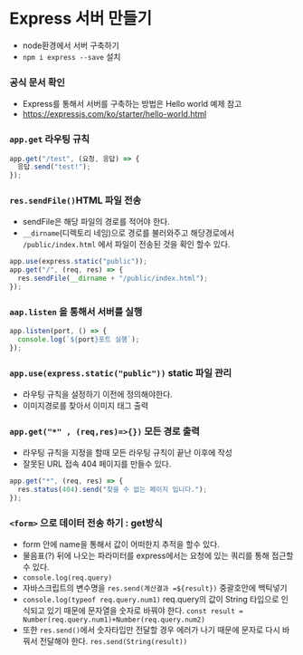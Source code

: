 # Express 서버 만들기

- node환경에서 서버 구축하기
- `npm i express --save` 설치

### 공식 문서 확인

- Express를 통해서 서버를 구축하는 방법은 Hello world 예제 참고
- https://expressjs.com/ko/starter/hello-world.html

### `app.get` 라우팅 규칙

```javascript
app.get("/test", (요청, 응답) => {
  응답.send("test!");
});
```

### `res.sendFile()`HTML 파일 전송

- sendFile은 해당 파일의 경로를 적어야 한다.
- `__dirname`(디렉토리 네임)으로 경로를 불러와주고 해당경로에서 `/public/index.html` 에서 파일이 전송된 것을 확인 할수 있다.

```javascript
app.use(express.static("public"));
app.get("/", (req, res) => {
  res.sendFile(__dirname + "/public/index.html");
});
```

### `aap.listen` 을 통해서 서버를 실행

```javascript
app.listen(port, () => {
  console.log(`${port}포트 실행`);
});
```

### `app.use(express.static("public"))` static 파일 관리

- 라우팅 규칙을 설정하기 이전에 정의해야한다.
- 이미지경로를 찾아서 이미지 태그 출력

### `app.get("*" , (req,res)=>{})` 모든 경로 출력

- 라우팅 규칙을 지정을 할때 모든 라우팅 규칙이 끝난 이후에 작성
- 잘못된 URL 접속 404 페이지를 만들수 있다.

```javascript
app.get("*", (req, res) => {
  res.status(404).send("찾을 수 없는 페이지 입니다.");
});
```

### `<form>` 으로 데이터 전송 하기 : get방식

- form 안에 name을 통해서 값이 어떠한지 추적을 할수 있다.
- 물음표(?) 뒤에 나오는 파라미터를 express에서는 요청에 있는 쿼리를 통해 접근할수 있다.
- `console.log(req.query)`
- 자바스크립트의 변수명을 `res.send(계산결과 =${result})` 중괄호안에 백틱넣기
- `console.log(typeof req.query.num1)` req.query의 값이 String 타입으로 인식되고 있기 때문에 문자열을 숫자로 바꿔야 한다. `const result = Number(req.query.num1)+Number(req.query.num2)`
- 또한 `res.send()`에서 숫자타입만 전달할 경우 에러가 나기 때문에 문자로 다시 바꿔서 전달해야 한다. `res.send(String(result))`
